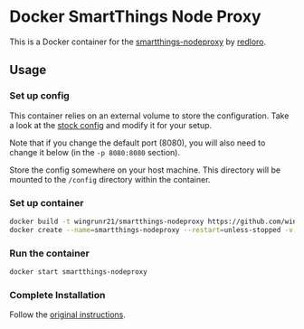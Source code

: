 # Docker SmartThings Node Proxy

This is a Docker container for the [smartthings-nodeproxy](https://github.com/redloro/smartthings/tree/master/smartthings-nodeproxy) by [redloro](https://github.com/redloro).

## Usage

### Set up config

This container relies on an external volume to store the configuration. Take a look at the [stock config](https://github.com/redloro/smartthings/blob/master/smartthings-nodeproxy/config.json) and modify it for your setup.

Note that if you change the default port (8080), you will also need to change it below (in the `-p 8080:8080` section).

Store the config somewhere on your host machine. This directory will be mounted to the `/config` directory within the container.

### Set up container

```bash
docker build -t wingrunr21/smartthings-nodeproxy https://github.com/wingrunr21/docker-smartthings-nodeproxy
docker create --name=smartthings-nodeproxy --restart=unless-stopped -v /path/to/config/directory:/config -p 8080:8080 wingrunr21/smartthings-nodeproxy
```

### Run the container
```bash
docker start smartthings-nodeproxy
```

### Complete Installation

Follow the [original instructions](https://github.com/redloro/smartthings#smartthings-smartapps).
